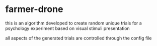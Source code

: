 # farmer-drone

this is an algorithm developed to create random unique trials for a psychology experiment based on visual stimuli presentation

all aspects of the generated trials are controlled through the config file